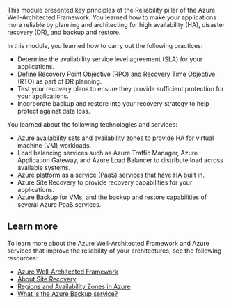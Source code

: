This module presented key principles of the Reliability pillar of the Azure Well-Architected Framework. You learned how to make your applications more reliable by planning and architecting for high availability (HA), disaster recovery (DR), and backup and restore.

In this module, you learned how to carry out the following practices:

- Determine the availability service level agreement (SLA) for your applications.
- Define Recovery Point Objective (RPO) and Recovery Time Objective (RTO) as part of DR planning.
- Test your recovery plans to ensure they provide sufficient protection for your applications.
- Incorporate backup and restore into your recovery strategy to help protect against data loss.

You learned about the following technologies and services:

- Azure availability sets and availability zones to provide HA for virtual machine (VM) workloads.
- Load balancing services such as Azure Traffic Manager, Azure Application Gateway, and Azure Load Balancer to distribute load across available systems.
- Azure platform as a service (PaaS) services that have HA built in.
- Azure Site Recovery to provide recovery capabilities for your applications.
- Azure Backup for VMs, and the backup and restore capabilities of several Azure PaaS services.

## Learn more

To learn more about the Azure Well-Architected Framework and Azure services that improve the reliability of your architectures, see the following resources:

- [Azure Well-Architected Framework](/azure/well-architected)
- [About Site Recovery](/azure/site-recovery/site-recovery-overview)
- [Regions and Availability Zones in Azure](/azure/availability-zones/az-overview)
- [What is the Azure Backup service?](/azure/backup/backup-overview)
